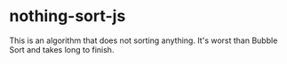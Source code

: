 # nothing-sort-js
This is an algorithm that does not sorting anything. It's worst than Bubble Sort and takes long to finish.
